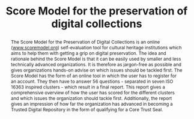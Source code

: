 ---
abstract: The Score Model for the Preservation of Digital Collections is an online
  (www.scoremodel.org) self-evaluation tool for cultural heritage institutions which
  aims to help them with getting a grip on digital preservation. The idea and rationale
  behind the Score Model is that it can be easily used by smaller and less technically
  advanced organizations. It is therefore as jargon-free as possible and gives organizations
  hands-on advise on which issues should be tackled first. The Score Model has the
  form of an online tool in which the user has to register for an account. They then
  have to answer 56 questions - separated in seven ISO 16363 inspired clusters - which
  result in a final report. This report gives a comprehensive overview of how the
  user has scored for the different clusters and which issues the organization should
  tackle first. Additionally, the report gives an impression of how far the organization
  has advanced in becoming a Trusted Digital Repository in the form of qualifying
  for a Core Trust Seal.
creators:
- Lemmens, Bert
- Gillesse, Robert
date: null
document_url: https://services.phaidra.univie.ac.at/api/object/o:1079911/download
grand_parent: iPRES
institutions: []
keywords: []
landing_page_url: https://phaidra.univie.ac.at/o:1079911
language: eng
layout: publication
license: CC BY 4.0 International
notes_url: null
parent: iPRES 2019
presentation_url: null
publication_type: paper
size: 136832
source_name: iPRES
title: 'Score Model for the preservation of digital collections '
year: 2019
---